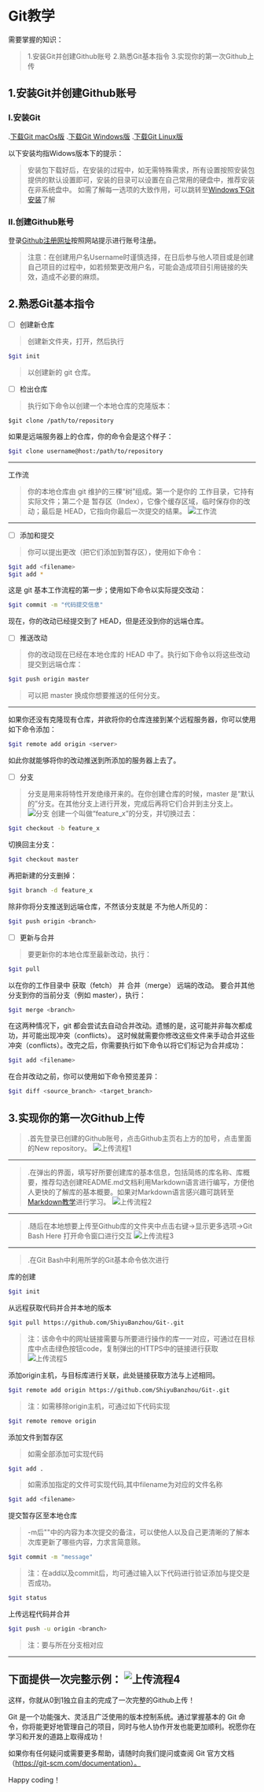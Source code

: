 # Git教学
需要掌握的知识：
>1.安装Git并创建Github账号
2.熟悉Git基本指令
3.实现你的第一次Github上传

## 1.安装Git并创建Github账号

### Ⅰ.安装Git
.[下载Git macOs版](https://git-scm.com/download/mac)
.[下载Git Windows版](https://gitforwindows.org/)
.[下载Git Linux版](https://book.git-scm.com/download/linux)

以下安装均指Widows版本下的提示：

>安装包下载好后，在安装的过程中，如无需特殊需求，所有设置按照安装包提供的默认设置即可，安装的目录可以设置在自己常用的硬盘中，推荐安装在非系统盘中。
如需了解每一选项的大致作用，可以跳转至[Windows下Git安装](https://www.bilibili.com/video/BV1Rb4y1C7z1/?spm_id_from=333.1007.top_right_bar_window_history.content.click)了解

### Ⅱ.创建Github账号
登录[Github注册网址](https://github.com/signup?source=login)按照网站提示进行账号注册。
>注意：在创建用户名Username时谨慎选择，在日后参与他人项目或是创建自己项目的过程中，如若频繁更改用户名，可能会造成项目引用链接的失效，造成不必要的麻烦。
## 2.熟悉Git基本指令
- [ ] 创建新仓库
> 创建新文件夹，打开，然后执行
``````Bash
$git init
``````
>以创建新的 git 仓库。
- [ ] 检出仓库
>执行如下命令以创建一个本地仓库的克隆版本：
``````Bash:
$git clone /path/to/repository
``````
如果是远端服务器上的仓库，你的命令会是这个样子：
``````Bash
$git clone username@host:/path/to/repository
``````
---
工作流
>你的本地仓库由 git 维护的三棵“树”组成。第一个是你的 工作目录，它持有实际文件；第二个是 暂存区（Index），它像个缓存区域，临时保存你的改动；最后是 HEAD，它指向你最后一次提交的结果。
![工作流](./images/工作流.png)
---
- [ ] 添加和提交
>你可以提出更改（把它们添加到暂存区），使用如下命令：
``````Bash
$git add <filename>
$git add *
``````
这是 git 基本工作流程的第一步；使用如下命令以实际提交改动：
``````Bash
$git commit -m "代码提交信息"
``````
现在，你的改动已经提交到了 HEAD，但是还没到你的远端仓库。
- [ ] 推送改动
>你的改动现在已经在本地仓库的 HEAD 中了。执行如下命令以将这些改动提交到远端仓库：
``````Bash
$git push origin master
``````
>可以把 master 换成你想要推送的任何分支。
---
如果你还没有克隆现有仓库，并欲将你的仓库连接到某个远程服务器，你可以使用如下命令添加：
``````Bash
$git remote add origin <server>
``````
如此你就能够将你的改动推送到所添加的服务器上去了。
- [ ] 分支
>分支是用来将特性开发绝缘开来的。在你创建仓库的时候，master 是“默认的”分支。在其他分支上进行开发，完成后再将它们合并到主分支上。
![分支](./images/分支.png)
创建一个叫做“feature_x”的分支，并切换过去：
``````Bash
$git checkout -b feature_x
``````
切换回主分支：
``````Bash
$git checkout master
``````
再把新建的分支删掉：
``````Bash
$git branch -d feature_x
``````
除非你将分支推送到远端仓库，不然该分支就是 不为他人所见的：
``````Bash
$git push origin <branch>
``````
- [ ] 更新与合并
>要更新你的本地仓库至最新改动，执行：
``````Bash
$git pull
``````
以在你的工作目录中 获取（fetch） 并 合并（merge） 远端的改动。
要合并其他分支到你的当前分支（例如 master），执行：
``````Bash
$git merge <branch>
``````
在这两种情况下，git 都会尝试去自动合并改动。遗憾的是，这可能并非每次都成功，并可能出现冲突（conflicts）。 这时候就需要你修改这些文件来手动合并这些冲突（conflicts）。改完之后，你需要执行如下命令以将它们标记为合并成功：
``````Bash
$git add <filename>
``````
在合并改动之前，你可以使用如下命令预览差异：
``````Bash
$git diff <source_branch> <target_branch>
``````
## 3.实现你的第一次Github上传
>.首先登录已创建的Github账号，点击Github主页右上方的加号，点击里面的New repository。
![上传流程1](./images/上传流程1.png)
---
>.在弹出的界面，填写好所要创建库的基本信息，包括简练的库名称、库概要，推荐勾选创建README.md文档利用Markdown语言进行编写，方便他人更快的了解库的基本概要。如果对Markdown语言感兴趣可跳转至[Markdown教学](https://www.bilibili.com/video/BV1JA411h7Gw/?vd_source=5c35b9cbf8d758302c1e99de23a6465f)进行学习。
![上传流程2](./images/上传流程2.png)
---
>.随后在本地想要上传至Github库的文件夹中点击右键->显示更多选项->Git Bash Here 打开命令窗口进行交互
![上传流程3](./images/上传流程3.png)
---
>.在Git Bash中利用所学的Git基本命令依次进行

库的创建
``````Bash
$git init
``````
从远程获取代码并合并本地的版本
``````Bash
$git pull https://github.com/ShiyuBanzhou/Git-.git
``````
>注：该命令中的网址链接需要与所要进行操作的库一一对应，可通过在目标库中点击绿色按钮code，复制弹出的HTTPS中的链接进行获取
![上传流程5](./images/上传流程5.png)

添加origin主机，与目标库进行关联，此处链接获取方法与上述相同。
``````Bash
$git remote add origin https://github.com/ShiyuBanzhou/Git-.git
``````
>注：如需移除origin主机，可通过如下代码实现
``````Bash
$git remote remove origin
``````
添加文件到暂存区
>如需全部添加可实现代码
``````Bash
$git add .
`````` 
>如需添加指定的文件可实现代码,其中filename为对应的文件名称
``````Bash
$git add <filename>
``````
提交暂存区至本地仓库
>-m后""中的内容为本次提交的备注，可以使他人以及自己更清晰的了解本次库更新了哪些内容，力求言简意赅。
``````Bash
$git commit -m "message"
``````
>注：在add以及commit后，均可通过输入以下代码进行验证添加与提交是否成功。
``````Bash
$git status
``````
上传远程代码并合并
``````Bash
$git push -u origin <branch>
``````
>注：<branch>要与所在分支相对应
---
下面提供一次完整示例：
![上传流程4](./images/上传流程4.png)
---
这样，你就从0到1独立自主的完成了一次完整的Github上传！

Git 是一个功能强大、灵活且广泛使用的版本控制系统。通过掌握基本的 Git 命令，你将能更好地管理自己的项目，同时与他人协作开发也能更加顺利。祝愿你在学习和开发的道路上取得成功！

如果你有任何疑问或需要更多帮助，请随时向我们提问或查阅 Git 官方文档（https://git-scm.com/documentation）。

Happy coding！

